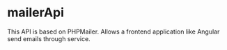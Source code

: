 # mailerApi
This API is based on PHPMailer. 
Allows a frontend application like Angular send emails through service. 
